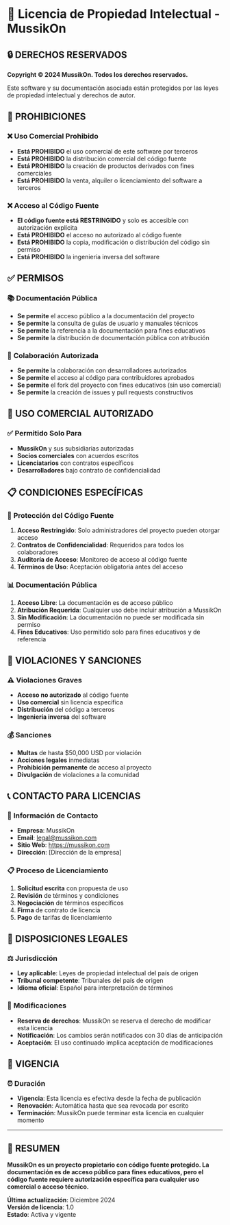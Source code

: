 # 📜 Licencia de Propiedad Intelectual - MussikOn

## 🔒 **DERECHOS RESERVADOS**

**Copyright © 2024 MussikOn. Todos los derechos reservados.**

Este software y su documentación asociada están protegidos por las leyes de propiedad intelectual y derechos de autor.

## 🚫 **PROHIBICIONES**

### ❌ **Uso Comercial Prohibido**
- **Está PROHIBIDO** el uso comercial de este software por terceros
- **Está PROHIBIDO** la distribución comercial del código fuente
- **Está PROHIBIDO** la creación de productos derivados con fines comerciales
- **Está PROHIBIDO** la venta, alquiler o licenciamiento del software a terceros

### ❌ **Acceso al Código Fuente**
- **El código fuente está RESTRINGIDO** y solo es accesible con autorización explícita
- **Está PROHIBIDO** el acceso no autorizado al código fuente
- **Está PROHIBIDO** la copia, modificación o distribución del código sin permiso
- **Está PROHIBIDO** la ingeniería inversa del software

## ✅ **PERMISOS**

### 📚 **Documentación Pública**
- **Se permite** el acceso público a la documentación del proyecto
- **Se permite** la consulta de guías de usuario y manuales técnicos
- **Se permite** la referencia a la documentación para fines educativos
- **Se permite** la distribución de documentación pública con atribución

### 🤝 **Colaboración Autorizada**
- **Se permite** la colaboración con desarrolladores autorizados
- **Se permite** el acceso al código para contribuidores aprobados
- **Se permite** el fork del proyecto con fines educativos (sin uso comercial)
- **Se permite** la creación de issues y pull requests constructivos

## 🏢 **USO COMERCIAL AUTORIZADO**

### ✅ **Permitido Solo Para**
- **MussikOn** y sus subsidiarias autorizadas
- **Socios comerciales** con acuerdos escritos
- **Licenciatarios** con contratos específicos
- **Desarrolladores** bajo contrato de confidencialidad

## 📋 **CONDICIONES ESPECÍFICAS**

### 🔐 **Protección del Código Fuente**
1. **Acceso Restringido**: Solo administradores del proyecto pueden otorgar acceso
2. **Contratos de Confidencialidad**: Requeridos para todos los colaboradores
3. **Auditoría de Acceso**: Monitoreo de acceso al código fuente
4. **Términos de Uso**: Aceptación obligatoria antes del acceso

### 📊 **Documentación Pública**
1. **Acceso Libre**: La documentación es de acceso público
2. **Atribución Requerida**: Cualquier uso debe incluir atribución a MussikOn
3. **Sin Modificación**: La documentación no puede ser modificada sin permiso
4. **Fines Educativos**: Uso permitido solo para fines educativos y de referencia

## 🚨 **VIOLACIONES Y SANCIONES**

### ⚠️ **Violaciones Graves**
- **Acceso no autorizado** al código fuente
- **Uso comercial** sin licencia específica
- **Distribución** del código a terceros
- **Ingeniería inversa** del software

### 💰 **Sanciones**
- **Multas** de hasta $50,000 USD por violación
- **Acciones legales** inmediatas
- **Prohibición permanente** de acceso al proyecto
- **Divulgación** de violaciones a la comunidad

## 📞 **CONTACTO PARA LICENCIAS**

### 🏢 **Información de Contacto**
- **Empresa**: MussikOn
- **Email**: legal@mussikon.com
- **Sitio Web**: https://mussikon.com
- **Dirección**: [Dirección de la empresa]

### 📋 **Proceso de Licenciamiento**
1. **Solicitud escrita** con propuesta de uso
2. **Revisión** de términos y condiciones
3. **Negociación** de términos específicos
4. **Firma** de contrato de licencia
5. **Pago** de tarifas de licenciamiento

## 📜 **DISPOSICIONES LEGALES**

### ⚖️ **Jurisdicción**
- **Ley aplicable**: Leyes de propiedad intelectual del país de origen
- **Tribunal competente**: Tribunales del país de origen
- **Idioma oficial**: Español para interpretación de términos

### 🔄 **Modificaciones**
- **Reserva de derechos**: MussikOn se reserva el derecho de modificar esta licencia
- **Notificación**: Los cambios serán notificados con 30 días de anticipación
- **Aceptación**: El uso continuado implica aceptación de modificaciones

## 📅 **VIGENCIA**

### ⏰ **Duración**
- **Vigencia**: Esta licencia es efectiva desde la fecha de publicación
- **Renovación**: Automática hasta que sea revocada por escrito
- **Terminación**: MussikOn puede terminar esta licencia en cualquier momento

---

## 🎯 **RESUMEN**

**MussikOn es un proyecto propietario con código fuente protegido. La documentación es de acceso público para fines educativos, pero el código fuente requiere autorización específica para cualquier uso comercial o acceso técnico.**

**Última actualización**: Diciembre 2024  
**Versión de licencia**: 1.0  
**Estado**: Activa y vigente 